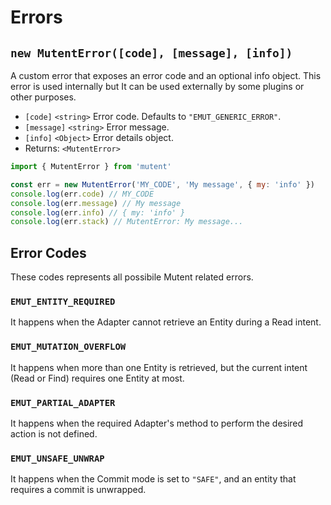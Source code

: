# Errors

## `new MutentError([code], [message], [info])`

A custom error that exposes an error code and an optional info object. This error is used internally but It can be used externally by some plugins or other purposes.

- `[code]` `<string>` Error code. Defaults to `"EMUT_GENERIC_ERROR"`.
- `[message]` `<string>` Error message.
- `[info]` `<Object>` Error details object.
- Returns: `<MutentError>`

```javascript
import { MutentError } from 'mutent'

const err = new MutentError('MY_CODE', 'My message', { my: 'info' })
console.log(err.code) // MY_CODE
console.log(err.message) // My message
console.log(err.info) // { my: 'info' }
console.log(err.stack) // MutentError: My message...
```

## Error Codes

These codes represents all possibile Mutent related errors.

### `EMUT_ENTITY_REQUIRED`

It happens when the Adapter cannot retrieve an Entity during a Read intent.

### `EMUT_MUTATION_OVERFLOW`

It happens when more than one Entity is retrieved, but the current intent (Read or Find) requires one Entity at most.

### `EMUT_PARTIAL_ADAPTER`

It happens when the required Adapter's method to perform the desired action is not defined.

### `EMUT_UNSAFE_UNWRAP`

It happens when the Commit mode is set to `"SAFE"`, and an entity that requires a commit is unwrapped.

